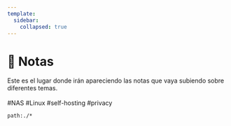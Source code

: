 ```yaml
---
template:
  sidebar:
    collapsed: true
---
```


# :memo: Notas

Este es el lugar donde irán apareciendo las notas que vaya subiendo sobre diferentes temas.
<br>
<br>
#NAS #Linux #self-hosting #privacy

```query
path:./*
```